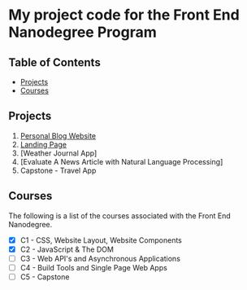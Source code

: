 # My project code for the Front End Nanodegree Program

## Table of Contents

* [Projects](#projects)
* [Courses](#courses)

## Projects

1. [Personal Blog Website](https://kwoner61.github.io/personal-blog)
2. [Landing Page](https://kwoner61.github.io/fend/projects/landing-page/)
3. [Weather Journal App]
4. [Evaluate A News Article with Natural Language Processing]
5. Capstone - Travel App

## Courses

The following is a list of the courses associated with the Front End Nanodegree.

* [x] C1 - CSS, Website Layout, Website Components
* [x] C2 - JavaScript & The DOM
* [ ] C3 - Web API's and Asynchronous Applications
* [ ] C4 - Build Tools and Single Page Web Apps
* [ ] C5 - Capstone
